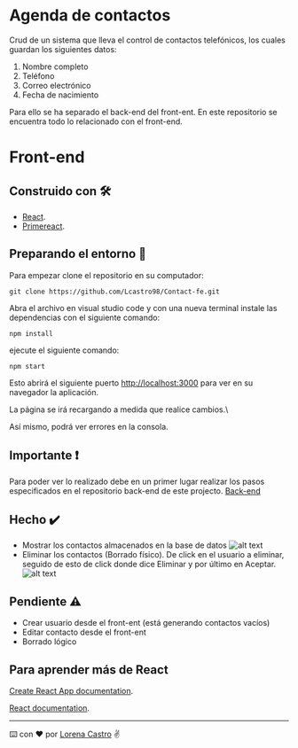 # Agenda de contactos

Crud de un sistema que lleva el control de contactos telefónicos, los cuales guardan los siguientes datos:

1. Nombre completo
2. Teléfono
3. Correo electrónico
4. Fecha de nacimiento

Para ello se ha separado el back-end del front-ent. En este repositorio se encuentra todo lo relacionado con el front-end.

# Front-end

## Construido con 🛠️

- [React](https://github.com/facebook/create-react-app).
- [Primereact](https://www.primefaces.org/primereact/).

## Preparando el entorno 🔧

Para empezar clone el repositorio en su computador:
```plain
git clone https://github.com/Lcastro98/Contact-fe.git
```
Abra el archivo en visual studio code y con una nueva terminal instale las dependencias con el siguiente comando:
```plain
npm install
```
ejecute el siguiente comando:
```plain
npm start
```
Esto abrirá el siguiente puerto [http://localhost:3000](http://localhost:3000) para ver en su navegador la aplicación.

La página se irá recargando a medida que realice cambios.\

Así mismo, podrá ver errores en la consola.

## Importante ❗
Para poder ver lo realizado debe en un primer lugar realizar los pasos especificados en el repositorio back-end de este projecto.
[Back-end](https://github.com/Lcastro98/Contact)

## Hecho ✔️
- Mostrar los contactos almacenados en la base de datos
![alt text](https://github.com/Lcastro98/Contact-fe/blob/main/public/images/localhost.JPG?raw=true)
- Eliminar los contactos (Borrado físico). De click en el usuario a eliminar, seguido de esto de click donde dice Eliminar y por último en Aceptar.
![alt text](https://github.com/Lcastro98/Contact-fe/blob/main/public/images/delete.JPG?raw=true)

## Pendiente ⚠️
- Crear usuario desde el front-ent (está generando contactos vacíos)
- Editar contacto desde el front-ent
- Borrado lógico

## Para aprender más de React

[Create React App documentation](https://facebook.github.io/create-react-app/docs/getting-started).

[React documentation](https://reactjs.org/).

---
⌨️ con ❤️ por [Lorena Castro](https://github.com/Lcastro98) ✌
